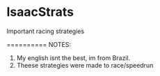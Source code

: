 IsaacStrats
===========

Important racing strategies

==========
NOTES:
1. My english isnt the best, im from Brazil.
2. Theese strategies were made to race/speedrun
